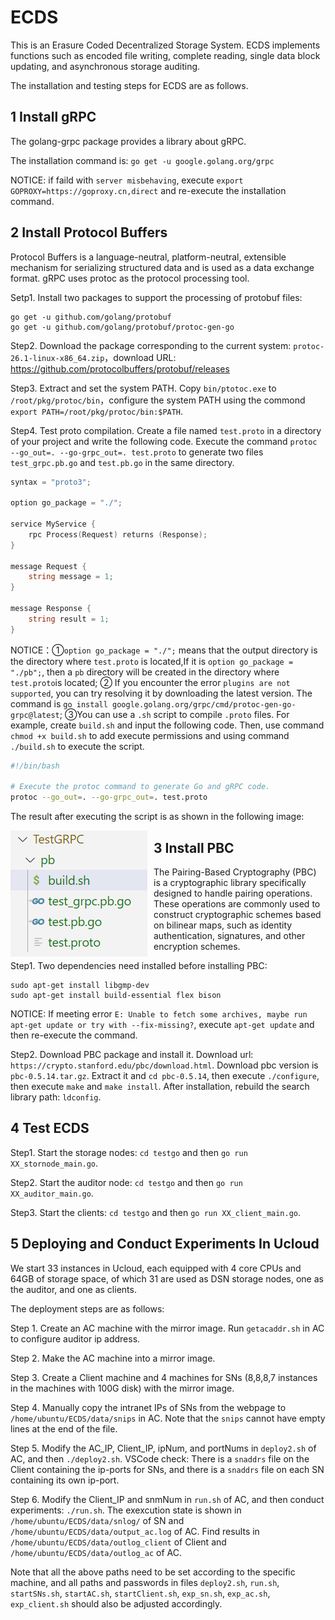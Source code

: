 # ECDS

This is an Erasure Coded Decentralized Storage System. ECDS implements functions such as encoded file writing, complete reading, single data block updating, and asynchronous storage auditing. 

The installation and testing steps for ECDS are as follows.

## 1 Install gRPC 

The golang-grpc package provides a library about gRPC. 

The installation command is: `go get -u google.golang.org/grpc`

NOTICE: if faild with `server misbehaving`, execute `export GOPROXY=https://goproxy.cn,direct` and re-execute the installation command.

## 2 Install Protocol Buffers

Protocol Buffers is a language-neutral, platform-neutral, extensible mechanism for serializing structured data and is used as a data exchange format. gRPC uses protoc as the protocol processing tool.

Setp1. Install two packages to support the processing of protobuf files:

```
go get -u github.com/golang/protobuf
go get -u github.com/golang/protobuf/protoc-gen-go
```

Step2. Download the package corresponding to the current system: `protoc-26.1-linux-x86_64.zip`，download URL: https://github.com/protocolbuffers/protobuf/releases

Step3. Extract and set the system PATH. Copy `bin/ptotoc.exe` to `/root/pkg/protoc/bin`，configure the system PATH using the commond `export PATH=/root/pkg/protoc/bin:$PATH`.

Step4. Test proto compilation. Create a file named `test.proto` in a directory of your project and write the following code. Execute the command `protoc --go_out=. --go-grpc_out=. test.proto` to generate two files `test_grpc.pb.go` and `test.pb.go` in the same directory.

```go
syntax = "proto3";

option go_package = "./";

service MyService {
    rpc Process(Request) returns (Response);
}

message Request {
    string message = 1;
}

message Response {
    string result = 1;
}
```

NOTICE：①`option go_package = "./";` means that the output directory is the directory where `test.proto` is located,If it is `option go_package = "./pb";`, then a `pb` directory will be created in the directory where `test.proto`is located; ② If you encounter the error `plugins are not supported`, you can try resolving it by downloading the latest version. The command is `go install google.golang.org/grpc/cmd/protoc-gen-go-grpc@latest`; ③You can use a `.sh` script to compile `.proto` files. For example, create `build.sh` and input the following code. Then, use command `chmod +x build.sh` to add execute permissions and using command `./build.sh` to execute the script.

```bash
#!/bin/bash

# Execute the protoc command to generate Go and gRPC code.
protoc --go_out=. --go-grpc_out=. test.proto
```

The result after executing the script is as shown in the following image:

<img src="image.png" alt="image" style="float:left; margin-right:10px;" />

## 3 Install PBC

The Pairing-Based Cryptography (PBC) is a cryptographic library specifically designed to handle pairing operations. These operations are commonly used to construct cryptographic schemes based on bilinear maps, such as identity authentication, signatures, and other encryption schemes.

Step1. Two dependencies need installed before installing PBC:

```
sudo apt-get install libgmp-dev
sudo apt-get install build-essential flex bison
```

NOTICE: If meeting error `E: Unable to fetch some archives, maybe run apt-get update or try with --fix-missing?`, execute `apt-get update` and then re-execute the command.

Step2. Download PBC package and install it. Download url: `https://crypto.stanford.edu/pbc/download.html`. Download pbc version is `pbc-0.5.14.tar.gz`. Extract it and `cd pbc-0.5.14`, then execute `./configure`, then execute `make` and `make install`. After installation, rebuild the search library path: `ldconfig`.

## 4 Test ECDS

Step1. Start the storage nodes: `cd testgo` and then `go run XX_stornode_main.go`.

Step2. Start the auditor node: `cd testgo` and then `go run XX_auditor_main.go`.

Step3. Start the clients: `cd testgo` and then `go run XX_client_main.go`.

## 5 Deploying and Conduct Experiments In Ucloud

We start 33 instances in Ucloud, each equipped with 4 core CPUs and 64GB of storage space, of which 31 are used as DSN storage nodes, one as the auditor, and one as clients.

The deployment steps are as follows:

Step 1. Create an AC machine with the mirror image. Run `getacaddr.sh` in AC to configure auditor ip address.

Step 2. Make the AC machine into a mirror image.

Step 3. Create a Client machine and 4 machines for SNs (8,8,8,7 instances in the machines with 100G disk) with the mirror image.

Step 4. Manually copy the intranet IPs of SNs from the webpage to `/home/ubuntu/ECDS/data/snips` in AC. Note that the `snips` cannot have empty lines at the end of the file.

Step 5. Modify the AC_IP, Client_IP, ipNum, and portNums in `deploy2.sh` of AC, and then `./deploy2.sh`. VSCode check: There is a `snaddrs` file on the Client containing the ip-ports for SNs, and there is a `snaddrs` file on each SN containing its own ip-port.

Step 6. Modify the Client_IP and snmNum in `run.sh` of AC, and then conduct experiments: `./run.sh`. The exexcution state is shown in `/home/ubuntu/ECDS/data/snlog/` of SN and `/home/ubuntu/ECDS/data/output_ac.log` of AC. Find results in `/home/ubuntu/ECDS/data/outlog_client` of Client and `/home/ubuntu/ECDS/data/outlog_ac` of AC.

Note that all the above paths need to be set according to the specific machine, and all paths and passwords in files `deploy2.sh`, `run.sh`, `startSNs.sh`, `startAC.sh`, `startClient.sh`, `exp_sn.sh`, `exp_ac.sh`, `exp_client.sh` should also be adjusted accordingly.